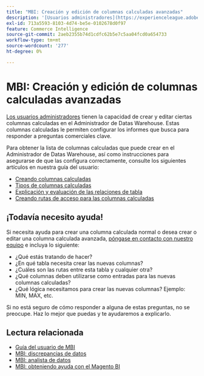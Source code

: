 ```yaml
---
title: "MBI: Creación y edición de columnas calculadas avanzadas"
description: '[Usuarios administradores](https://experienceleague.adobe.com/en/docs/commerce-business-intelligence/mbi/administrator/user-mgmt/user-management) tienen la capacidad de crear y editar determinadas columnas calculadas en el Administrador de Datas Warehouse. Estas columnas calculadas le permiten configurar los informes que busca para responder a preguntas comerciales clave.'
exl-id: 713a5593-8103-4d74-be5e-0102678d0f97
feature: Commerce Intelligence
source-git-commit: 2aeb2355b74d1cdfc62b5e7c5aa04fcd0a654733
workflow-type: tm+mt
source-wordcount: '277'
ht-degree: 0%

---
```


# MBI: Creación y edición de columnas calculadas avanzadas

[Los usuarios administradores](https://experienceleague.adobe.com/en/docs/commerce-business-intelligence/mbi/administrator/user-mgmt/user-management) tienen la capacidad de crear y editar ciertas columnas calculadas en el Administrador de Datas Warehouse. Estas columnas calculadas le permiten configurar los informes que busca para responder a preguntas comerciales clave.

Para obtener la lista de columnas calculadas que puede crear en el Administrador de Datas Warehouse, así como instrucciones para asegurarse de que las configura correctamente, consulte los siguientes artículos en nuestra guía del usuario:

* [Creando columnas calculadas](https://experienceleague.adobe.com/en/docs/commerce-business-intelligence/mbi/analyze/warehouse-manager/creating-calculated-columns)
* [Tipos de columnas calculadas](https://experienceleague.adobe.com/en/docs/commerce-business-intelligence/mbi/analyze/warehouse-manager/calc-column-types)
* [Explicación y evaluación de las relaciones de tabla](https://experienceleague.adobe.com/en/docs/commerce-business-intelligence/mbi/analyze/warehouse-manager/table-relationships)
* [Creando rutas de acceso para las columnas calculadas](https://experienceleague.adobe.com/en/docs/commerce-business-intelligence/mbi/analyze/warehouse-manager/create-paths-calc-columns)

## ¡Todavía necesito ayuda!

Si necesita ayuda para crear una columna calculada normal o desea crear o editar una columna calculada avanzada, [póngase en contacto con nuestro equipo](/help/help-center-guide/help-center/magento-help-center-user-guide.md#submit-ticket) e incluya lo siguiente:

* ¿Qué estás tratando de hacer?
* ¿En qué tabla necesita crear las nuevas columnas?
* ¿Cuáles son las rutas entre esta tabla y cualquier otra?
* ¿Qué columnas deben utilizarse como entradas para las nuevas columnas calculadas?
* ¿Qué lógica necesitamos para crear las nuevas columnas? Ejemplo: MIN, MAX, etc.

Si no está seguro de cómo responder a alguna de estas preguntas, no se preocupe. Haz lo mejor que puedas y te ayudaremos a explicarlo.

## Lectura relacionada

* [Guía del usuario de MBI](https://experienceleague.adobe.com/en/docs/commerce-business-intelligence/mbi/guide-overview)
* [MBI: discrepancias de datos](/help/troubleshooting/miscellaneous/mbi-data-discrepancies.md)
* [MBI: analista de datos](https://experienceleague.adobe.com/en/docs/commerce-business-intelligence/mbi/analyze/data-analyst)
* [MBI: obteniendo ayuda con el Magento BI](https://experienceleague.adobe.com/en/docs/commerce-business-intelligence/mbi/start/sign-in)
